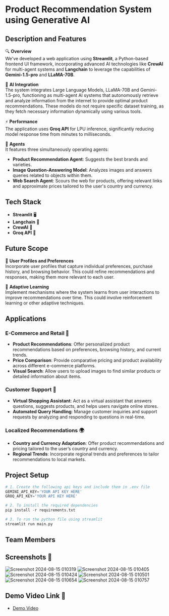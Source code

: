 # Product Recommendation System using Generative AI

## Description and Features

🔍 **Overview**  
We've developed a web application using **Streamlit**, a Python-based frontend UI framework, incorporating advanced AI technologies like **CrewAI** for multi-agent systems and **Langchain** to leverage the capabilities of **Gemini-1.5-pro** and **LLaMA-70B**.

🤖 **AI Integration**  
The system integrates Large Language Models, LLaMA-70B and Gemini-1.5-pro, functioning as multi-agent AI systems that autonomously retrieve and analyze information from the internet to provide optimal product recommendations. These models do not require specific dataset training, as they fetch necessary information dynamically using various tools.

⚡ **Performance**  
The application uses **Groq API** for LPU inference, significantly reducing model response time from minutes to milliseconds.

👥 **Agents**  
It features three simultaneously operating agents:
- **Product Recommendation Agent**: Suggests the best brands and varieties.
- **Image Question-Answering Model**: Analyzes images and answers queries related to objects within them.
- **Web Search Agent**: Scours the web for products, offering relevant links and approximate prices tailored to the user's country and currency.

## Tech Stack

- **Streamlit** 🖥️
- **Langchain** 🔗
- **CrewAI** 🤝
- **Groq API** 🚀

## Future Scope

🔧 **User Profiles and Preferences**  
Incorporate user profiles that capture individual preferences, purchase history, and browsing behavior. This could refine recommendations and responses, making them more relevant to each user.

🔄 **Adaptive Learning**  
Implement mechanisms where the system learns from user interactions to improve recommendations over time. This could involve reinforcement learning or other adaptive techniques.

## Applications

### E-Commerce and Retail 🛒

- **Product Recommendations**: Offer personalized product recommendations based on preferences, browsing history, and current trends.
- **Price Comparison**: Provide comparative pricing and product availability across different e-commerce platforms.
- **Visual Search**: Allow users to upload images to find similar products or detailed information about items.

### Customer Support 🤖

- **Virtual Shopping Assistant**: Act as a virtual assistant that answers questions, suggests products, and helps users navigate online stores.
- **Automated Query Handling**: Manage customer inquiries and support requests by analyzing and responding to questions in real-time.

### Localized Recommendations 🌍

- **Country and Currency Adaptation**: Offer product recommendations and pricing tailored to the user’s country and currency.
- **Regional Trends**: Incorporate regional trends and preferences to tailor recommendations to local markets.

## Project Setup
```python
# 1. Create the following api keys and include them in .env file
GEMINI_API_KEY='YOUR API KEY HERE'
GROQ_API_KEY='YOUR API KEY HERE'
```

```python
# 2. To install the required dependencies
pip install -r requirements.txt
```
```python
# 3. To run the python file using streamlit
streamlit run main.py
```

## Team Members


## Screenshots 📸
![Screenshot 2024-08-15 010319](https://github.com/user-attachments/assets/b994cb9a-a09b-478c-8f8b-5840ed7554fe)
![Screenshot 2024-08-15 010405](https://github.com/user-attachments/assets/b9952192-923e-4972-a2b4-fbdac17991d1)
![Screenshot 2024-08-15 010424](https://github.com/user-attachments/assets/c7603f4b-0e2a-47a6-af47-cce3bab23b76)
![Screenshot 2024-08-15 010501](https://github.com/user-attachments/assets/4b2b55a4-ae5a-470e-a44a-39b7cd82197c)
![Screenshot 2024-08-15 010654](https://github.com/user-attachments/assets/5d94d40e-4e43-4fe3-abe3-f9667ff4b4e9)
![Screenshot 2024-08-15 010757](https://github.com/user-attachments/assets/69020b87-71e2-489b-8793-752c9b882955)

## Demo Video Link 🎥

- [Demo Video](https://youtu.be/Yuke-ewHlcg)
